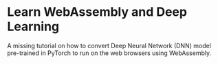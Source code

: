 # Learn WebAssembly and Deep Learning

A missing tutorial on how to convert Deep Neural Network (DNN) model pre-trained in PyTorch to run on the web browsers using WebAssembly.
